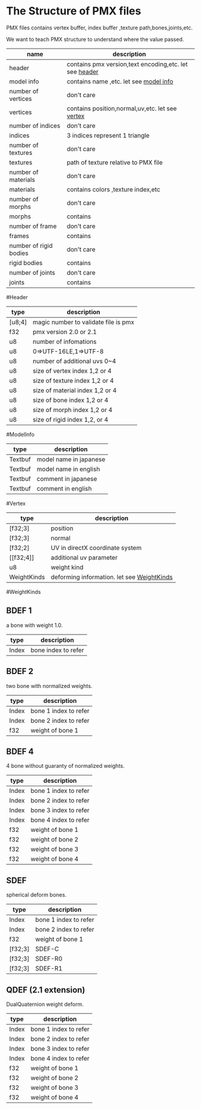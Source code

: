 # The Structure of PMX files
 PMX files contains vertex buffer, index buffer ,texture path,bones,joints,etc.
 
We want to teach PMX structure to understand where the value passed.



|name|description |
|-----|------|
|header|contains pmx version,text encoding,etc. let see [header](#Header)|
|model info|contains name ,etc. let see [model info](#ModelInfo)|
|number of vertices|don't care|
|vertices|contains position,normal,uv,etc. let see [vertex](#Vertex)|
|number of indices|don't care|
|indices|3 indices represent 1 triangle|
|number of textures|don't care|
|textures|path of texture relative to PMX file|
|number of materials|don't care|
|materials|contains colors ,texture index,etc|
|number of morphs|don't care|
|morphs|contains|
|number of frame|don't care|
|frames|contains|
|number of rigid bodies|don't care|
|rigid bodies|contains|
|number of joints|don't care|
|joints|contains |

#Header

|type|description |
|----|----------- |
|[u8;4]|magic number to validate file is pmx   |
|f32|pmx version 2.0 or 2.1|
|u8 |number of infomations|
|u8 | 0=>UTF-16LE,1=>UTF-8|
|u8 |number of additional uvs 0~4|
|u8 |size of vertex index 1,2 or 4|
|u8 |size of texture index 1,2 or 4|
|u8 |size of material index 1,2 or 4|
|u8 |size of bone index 1,2 or 4|
|u8 |size of morph index 1,2 or 4|
|u8|size of rigid index 1,2, or 4|

#ModelInfo

|type|description|
|----|-----------|
|Textbuf|model name in japanese|
|Textbuf|model name in english|
|Textbuf|comment in japanese|
|Textbuf|comment in english|

#Vertex 

|type|description|
|----|-----------|
|[f32;3]| position|
|[f32;3]| normal|
|[f32;2]|UV in directX coordinate system|
|[[f32;4]]|additional uv parameter|
|u8|weight kind|
|WeightKinds|deforming information. let see [WeightKinds](#WeightKinds)|

#WeightKinds

## BDEF 1
 a bone with weight 1.0.

|type|description|
|----|-----------|
|Index|bone index to refer|

## BDEF 2
 two bone with normalized weights.

|type|description|
|----|-----------|
|Index|bone 1 index to refer|
|Index|bone 2 index to refer|
|f32|weight of bone 1|

## BDEF 4
 4 bone without guaranty of normalized weights.

|type|description|
|----|-----------|
|Index|bone 1 index to refer|
|Index|bone 2 index to refer|
|Index|bone 3 index to refer|
|Index|bone 4 index to refer|
|f32|weight of bone 1|
|f32|weight of bone 2|
|f32|weight of bone 3|
|f32|weight of bone 4|

## SDEF
 spherical deform bones.

 |type|description|
 |----|-----------|
 |Index|bone 1 index to refer|
 |Index|bone 2 index to refer|
 |f32|weight of bone 1|
 |[f32;3]|SDEF-C|
 |[f32;3]|SDEF-R0|
 |[f32;3]|SDEF-R1|
 
## QDEF (2.1 extension)
DualQuaternion weight deform.

|type|description|
|----|-----------|
|Index|bone 1 index to refer|
|Index|bone 2 index to refer|
|Index|bone 3 index to refer|
|Index|bone 4 index to refer|
|f32|weight of bone 1|
|f32|weight of bone 2|
|f32|weight of bone 3|
|f32|weight of bone 4|

